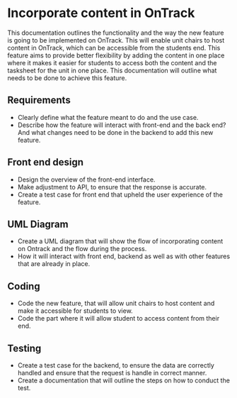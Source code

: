 # Incorporate content in OnTrack

This documentation outlines the functionality and the way the new feature is going to be implemented on OnTrack.
This will enable unit chairs to host content in OnTrack, which can be accessible from the students end.
This feature aims to provide better flexibility by adding the content in one place where it makes it easier for students
to access both the content and the tasksheet for the unit in one place.
This documentation will outline what needs to be done to achieve this feature.

## Requirements

- Clearly define what the feature meant to do and the use case.
- Describe how the feature will interact with front-end and the back end? And what changes need to be done in
  the backend to add this new feature.

## Front end design

- Design the overview of the front-end interface.
- Make adjustment to API, to ensure that the response is accurate.
- Create a test case for front end that upheld the user experience of the feature.

## UML Diagram

- Create a UML diagram that will show the flow of incorporating content on Ontrack and the flow during the process.
- How it will interact with front end, backend as well as with other features that are already in place.

## Coding

- Code the new feature, that will allow unit chairs to host content and make it accessible for students to view.
- Code the part where it will allow student to access content from their end.

## Testing

- Create a test case for the backend, to ensure the data are correctly handled and ensure that the request is handle in correct manner.
- Create a documentation that will outline the steps on how to conduct the test.
